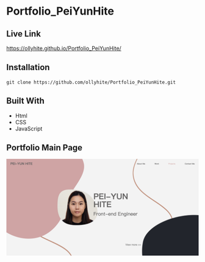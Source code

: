 # Portfolio_PeiYunHite

## Live Link

https://ollyhite.github.io/Portfolio_PeiYunHite/

## Installation

```
git clone https://github.com/ollyhite/Portfolio_PeiYunHite.git
```

## Built With

- Html
- CSS
- JavaScript

## Portfolio Main Page

![Portfolio_wireframe](./assets/images/Pei-Yun%20Hite%20-%20portfolio%20pahe%20screenshot.png)

<!-- ## Portfolio Wireframe

![Portfolio_wireframe](./assets/images/portfolio_wireframe.png) -->
